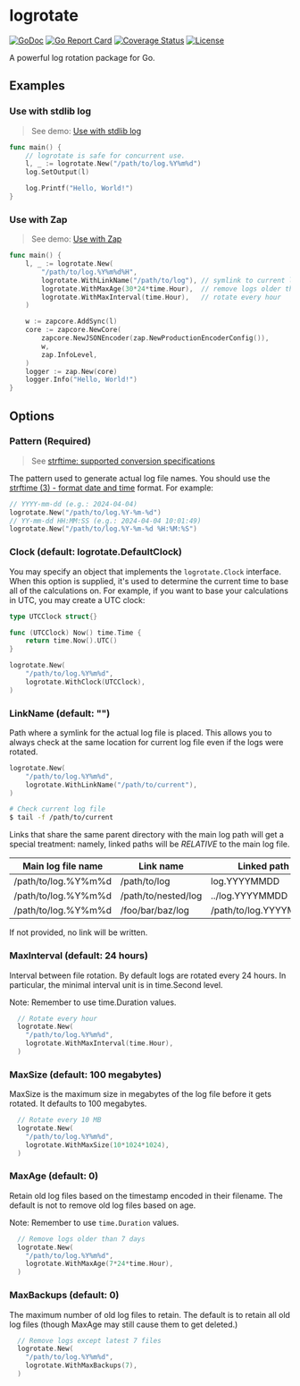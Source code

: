 # logrotate
[![GoDoc](https://godoc.org/github.com/carlmjohnson/requests?status.svg)](https://pkg.go.dev/github.com/gounknown/logrotate) 
[![Go Report Card](https://goreportcard.com/badge/github.com/carlmjohnson/requests)](https://goreportcard.com/report/github.com/gounknown/logrotate)
[![Coverage Status](https://codecov.io/gh/gounknown/logrotate/branch/master/graph/badge.svg)](https://codecov.io/gh/gounknown/logrotate) 
[![License](https://img.shields.io/github/license/gounknown/logrotate?style=flat-square)](https://opensource.org/licenses/MIT)

A powerful log rotation package for Go.

## Examples

### Use with stdlib log

> See demo: [ Use with stdlib log](./examples/stdlog/main.go)

```go
func main() {
    // logrotate is safe for concurrent use.
	l, _ := logrotate.New("/path/to/log.%Y%m%d")
	log.SetOutput(l)

	log.Printf("Hello, World!")
}
```

### Use with Zap

> See demo: [Use with Zap](./examples/zap/main.go)

```go
func main() {
	l, _ := logrotate.New(
		"/path/to/log.%Y%m%d%H",
		logrotate.WithLinkName("/path/to/log"), // symlink to current logfile
		logrotate.WithMaxAge(30*24*time.Hour),  // remove logs older than 30 days
		logrotate.WithMaxInterval(time.Hour),   // rotate every hour
	)

	w := zapcore.AddSync(l)
	core := zapcore.NewCore(
		zapcore.NewJSONEncoder(zap.NewProductionEncoderConfig()),
		w,
		zap.InfoLevel,
	)
	logger := zap.New(core)
	logger.Info("Hello, World!")
}
```

## Options

### Pattern (Required)

> See [strftime: supported conversion specifications](https://github.com/lestrrat-go/strftime?tab=readme-ov-file#supported-conversion-specifications)

The pattern used to generate actual log file names. You should use the
[strftime (3) - format date and time](https://man7.org/linux/man-pages/man3/strftime.3.html) format.
For example:

```go
// YYYY-mm-dd (e.g.: 2024-04-04)
logrotate.New("/path/to/log.%Y-%m-%d")
// YY-mm-dd HH:MM:SS (e.g.: 2024-04-04 10:01:49)
logrotate.New("/path/to/log.%Y-%m-%d %H:%M:%S")
```

### Clock (default: logrotate.DefaultClock)

You may specify an object that implements the `logrotate.Clock` interface.
When this option is supplied, it's used to determine the current time to
base all of the calculations on. For example, if you want to base your
calculations in UTC, you may create a UTC clock:

```go
type UTCClock struct{}

func (UTCClock) Now() time.Time {
	return time.Now().UTC()
}

logrotate.New(
    "/path/to/log.%Y%m%d",
    logrotate.WithClock(UTCClock),
)
```

### LinkName (default: "")

Path where a symlink for the actual log file is placed. This allows you to
always check at the same location for current log file even if the logs were
rotated.

```go
logrotate.New(
    "/path/to/log.%Y%m%d",
    logrotate.WithLinkName("/path/to/current"),
)
```

```bash
# Check current log file
$ tail -f /path/to/current
```

Links that share the same parent directory with the main log path will get a
special treatment: namely, linked paths will be *RELATIVE* to the main log file.

| Main log file name  | Link name           | Linked path           |
| ------------------- | ------------------- | --------------------- |
| /path/to/log.%Y%m%d | /path/to/log        | log.YYYYMMDD          |
| /path/to/log.%Y%m%d | /path/to/nested/log | ../log.YYYYMMDD       |
| /path/to/log.%Y%m%d | /foo/bar/baz/log    | /path/to/log.YYYYMMDD |

If not provided, no link will be written.

### MaxInterval (default: 24 hours)

Interval between file rotation. By default logs are rotated every 24 hours.
In particular, the minimal interval unit is in time.Second level.

Note: Remember to use time.Duration values.

```go
  // Rotate every hour
  logrotate.New(
    "/path/to/log.%Y%m%d",
    logrotate.WithMaxInterval(time.Hour),
  )
```

### MaxSize (default: 100 megabytes)

MaxSize is the maximum size in megabytes of the log file before it gets
rotated. It defaults to 100 megabytes.

```go
  // Rotate every 10 MB
  logrotate.New(
    "/path/to/log.%Y%m%d",
    logrotate.WithMaxSize(10*1024*1024),
  )
```

### MaxAge (default: 0)

Retain old log files based on the timestamp encoded in their filename.
The default is not to remove old log files based on age.

Note: Remember to use `time.Duration` values.

```go
  // Remove logs older than 7 days
  logrotate.New(
    "/path/to/log.%Y%m%d",
    logrotate.WithMaxAge(7*24*time.Hour),
  )
```

### MaxBackups (default: 0)

The maximum number of old log files to retain. The default
is to retain all old log files (though MaxAge may still cause them to get
deleted.)

```go
  // Remove logs except latest 7 files
  logrotate.New(
    "/path/to/log.%Y%m%d",
    logrotate.WithMaxBackups(7),
  )
```
